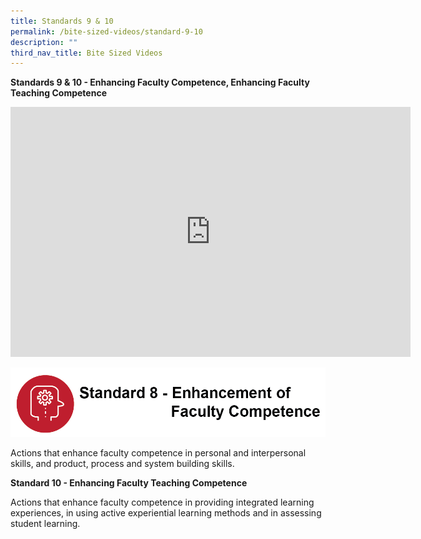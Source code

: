 ```yaml
---
title: Standards 9 & 10
permalink: /bite-sized-videos/standard-9-10
description: ""
third_nav_title: Bite Sized Videos
---
```

**Standards 9 & 10 - Enhancing Faculty Competence, Enhancing Faculty Teaching Competence**

<iframe width="640" height="400" src="https://www.youtube.com/embed/4SexqH7b8qs" title="YouTube video player" frameborder="0" allow="accelerometer; autoplay; clipboard-write; encrypted-media; gyroscope; picture-in-picture" allowfullscreen></iframe>

![](/images/cdio9.png)

Actions that enhance faculty competence in personal and interpersonal skills, and product, process and system building skills.

**Standard 10 - Enhancing Faculty Teaching Competence**

Actions that enhance faculty competence in providing integrated learning experiences, in using active experiential learning methods and in assessing student learning.